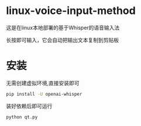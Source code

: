 # linux-voice-input-method
这是在linux本地部署的基于Whisper的语音输入法

长按即可输入，它会自动把输出文本复制到剪贴板

# 安装
无需创建虚拟环境,直接安装即可
```sh
pip install -U openai-whisper
```
装好依赖后即可运行
```sh
python qt.py
```
